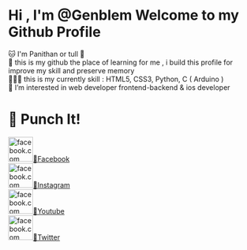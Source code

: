 # Hi , I'm @Genblem Welcome to my Github Profile
🐱 I'm Panithan or tull 🚦 <br>
🌱 this is my github the place of learning for me , i build this profile for improve my skill and preserve memory <br>
👩🏻‍💻 this is my currently skill : HTML5, CSS3, Python, C ( Arduino ) <br> 
👀 I’m interested in web developer frontend-backend & ios developer 

# 👾 Punch It!
<a title="My Facebook" href="https://www.facebook.com/honjonevar">
    <img alt="facebook.com" width="50px" src="https://img.icons8.com/color/344/facebook-new.png">👾Facebook
</a>
<br>
<a title="My Instagram" href="https://www.instagram.com/llut.librax14/">
    <img alt="facebook.com" width="50px" src="https://img.icons8.com/fluency/344/instagram-new.png">👾Instagram
</a>
<br>
<a title="My Youtube" href="https://www.youtube.com/channel/UCAFGIqvE4tKsFdxwNord55w">
    <img alt="facebook.com" width="50px" src="https://img.icons8.com/fluency/344/youtube-play.png">👾Youtube
</a>
<br>
<a title="My Twitter" href="https://twitter.com/l1braxiv">
    <img alt="facebook.com" width="50px" src="https://img.icons8.com/color/344/twitter--v1.png">👾Twitter
</a>
<br>
